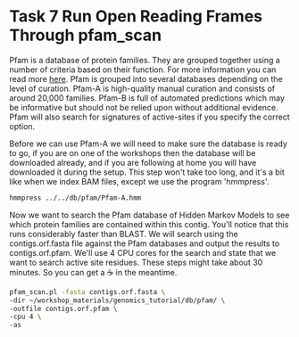# Task 7 Run Open Reading Frames Through pfam_scan
Pfam is a database of protein families. They are grouped together using a number of criteria based on their function. For more information you can read more [here](http://en.wikipedia.org/wiki/Pfam). Pfam is grouped into several databases depending on the level of curation. Pfam-A is high-quality manual curation and consists of around 20,000 families. Pfam-B is full of automated predictions which may be informative but should not be relied upon without additional evidence. Pfam will also search for signatures of active-sites if you specify the correct option.

Before we can use Pfam-A we will need to make sure the database is ready to go, if you are on one of the workshops then the database will be downloaded already, and if you are following at home you will have downloaded it during the setup. This step won't take too long, and it's a bit like when we index BAM files, except we use the program 'hmmpress'.

```bash
hmmpress ../../db/pfam/Pfam-A.hmm
```

Now we want to search the Pfam database of Hidden Markov Models to see which protein families are contained within this contig. You'll notice that this runs considerably faster than BLAST. We will search using
the contigs.orf.fasta file against the Pfam databases and output the results to contigs.orf.pfam. We'll use 4 CPU cores for the search and state that we want to search active site residues. These steps might take about 30 minutes. So you can get a :coffee: in the meantime.

```bash
pfam_scan.pl -fasta contigs.orf.fasta \
-dir ~/workshop_materials/genomics_tutorial/db/pfam/ \
-outfile contigs.orf.pfam \
-cpu 4 \
-as
```


